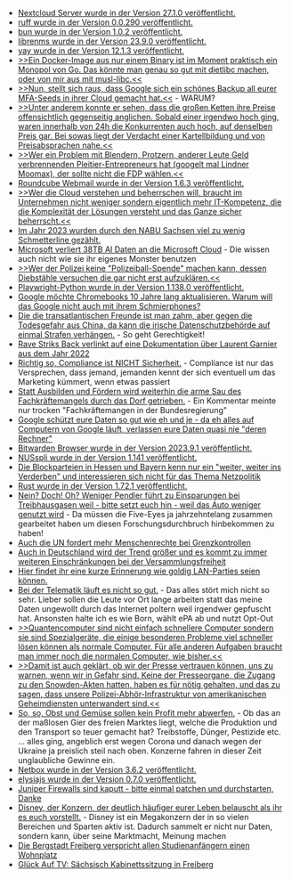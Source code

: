 * [Nextcloud Server wurde in der Version 27.1.0 veröffentlicht.](https://github.com/nextcloud/server/releases/tag/v27.1.0)
* [ruff wurde in der Version 0.0.290 veröffentlicht.](https://github.com/astral-sh/ruff/releases/tag/v0.0.290)
* [bun wurde in der Version 1.0.2 veröffentlicht.](https://github.com/oven-sh/bun/releases/tag/bun-v1.0.2)
* [librenms wurde in der Version 23.9.0 veröffentlicht.](https://github.com/librenms/librenms/releases/tag/23.9.0)
* [yay wurde in der Version 12.1.3 veröffentlicht.](https://github.com/Jguer/yay/releases/tag/v12.1.3)
* [>>Ein Docker-Image aus nur einem Binary ist im Moment praktisch ein Monopol von Go. Das könnte man genau so gut mit dietlibc machen, oder von mir aus mit musl-libc.<<](http://blog.fefe.de/?ts=9bfa689b)
* [>>Nun, stellt sich raus, dass Google sich ein schönes Backup all eurer MFA-Seeds in ihrer Cloud gemacht hat.<<](http://blog.fefe.de/?ts=9bfb3285) - WARUM?
* [>>Unter anderem konnte er sehen, dass die großen Ketten ihre Preise offensichtlich gegenseitig anglichen. Sobald einer irgendwo hoch ging, waren innerhalb von 24h die Konkurrenten auch hoch, auf denselben Preis gar. Bei sowas liegt der Verdacht einer Kartellbildung und von Preisabsprachen nahe.<<](http://blog.fefe.de/?ts=9bf8c5f0)
* [>>Wer ein Problem mit Blendern, Protzern, anderer Leute Geld verbrennenden Pleitier-Entrepreneurs hat (googelt mal Lindner Moomax), der sollte nicht die FDP wählen.<<](http://blog.fefe.de/?ts=9bf80788)
* [Roundcube Webmail wurde in der Version 1.6.3 veröffentlicht.](https://roundcube.net/news/2023/09/15/security-update-1.6.3-released)
* [>>Wer die Cloud verstehen und beherrschen will, braucht im Unternehmen nicht weniger sondern eigentlich mehr IT-Kompetenz, die die Komplexität der Lösungen versteht und das Ganze sicher beherrscht.<<](https://www.borncity.com/blog/2023/09/17/ist-der-cloud-hype-schon-wieder-vorbei/)
* [Im Jahr 2023 wurden durch den NABU Sachsen viel zu wenig Schmetterline gezählt.](https://sachsen.nabu.de/news/2023/33914.html)
* [Microsoft verliert 38TB AI Daten an die Microsoft Cloud](https://blog.fefe.de/?ts=9bf6b87d) - Die wissen auch nicht wie sie ihr eigenes Monster benutzen
* [>>Wer der Polizei keine "Polizeiball-Spende" machen kann, dessen Diebstähle versuchen die gar nicht erst aufzuklären.<<](https://blog.fefe.de/?ts=9bf69c99)
* [Playwright-Python wurde in der Version 1.138.0 veröffentlicht.](https://github.com/microsoft/playwright-python/releases/tag/v1.38.0)
* [Google möchte Chromebooks 10 Jahre lang aktualisieren. Warum will das Google nicht auch mit ihrem Schmierphones?](https://www.borncity.com/blog/2023/09/19/chromebooks-nun-mit-10-jahren-support/)
* [Die die transatlantischen Freunde ist man zahm, aber gegen die Todesgefahr aus China, da kann die irische Datenschutzbehörde auf einmal Strafen verhängen.](https://netzpolitik.org/2023/millionenstrafe-gegen-tiktok-irische-datenschutzbehoerde-kann-auch-anders/) - So geht Gerechtigkeit!
* [Rave Striks Back verlinkt auf eine Dokumentation über Laurent Garnier aus dem Jahr 2022](https://www.rave-strikes-back.de/?p=11948)
* [Richtig so, Compliance ist NICHT Sicherheit.](https://www.opensourcerers.org/2023/09/18/compliance-is-not-security/) - Compliance ist nur das Versprechen, dass jemand, jemanden kennt der sich eventuell um das Marketing kümmert, wenn etwas passiert
* [Statt Ausbilden und Fördern wird weiterhin die arme Sau des Fachkräftemangels durch das Dorf getrieben.](http://blog.fefe.de/?ts=9bf4e7e7) - Ein Kommentar meinte nur trocken "Fachkräftemangen in der Bundesregierung"
* [Google schützt eure Daten so gut wie eh und je - da eh alles auf Computern von Google läuft, verlassen eure Daten quasi nie "deren Rechner"](http://blog.fefe.de/?ts=9bf7b46f)
* [Bitwarden Browser wurde in der Version 2023.9.1 veröffentlicht.](https://github.com/bitwarden/clients/releases/tag/browser-v2023.9.1)
* [NUSspli wurde in der Version 1.141 veröffentlicht.](https://github.com/V10lator/NUSspli/releases/tag/v1.141)
* [Die Blockparteien in Hessen und Bayern kenn nur ein "weiter, weiter ins Verderben" und interessieren sich nicht für das Thema Netzpolitik](https://netzpolitik.org/2023/wahlkampf-in-bayern-und-hessen-spielt-netzpolitik-kaum-eine-rolle/)
* [Rust wurde in der Version 1.72.1 veröffentlicht.](https://blog.rust-lang.org/2023/09/19/Rust-1.72.1.html)
* [Nein? Doch! Oh? Weniger Pendler führt zu Einsparungen bei Treibhausgasen weil - bitte setzt euch hin - weil das Auto weniger genutzt wird](https://www.linux-magazin.de/news/home-office-spart-emmissionen/) - Da müssen die Five-Eyes ja jahrzehntelang zusammen gearbeitet haben um diesen Forschungsdurchbruch hinbekommen zu haben!
* [Auch die UN fordert mehr Menschenrechte bei Grenzkontrollen](https://netzpolitik.org/2023/menschenrechte-un-studie-fordert-drastisches-umdenken-bei-digitalen-grenzkontrollen/)
* [Auch in Deutschland wird der Trend größer und es kommt zu immer weiteren Einschränkungen bei der Versammlungsfreiheit](https://netzpolitik.org/2023/interaktive-karte-amnesty-kritisiert-einschraenkung-der-versammlungsfreiheit-in-deutschland/)
* [Hier findet ihr eine kurze Erinnerung wie goldig LAN-Parties seien können.](https://www.onli-blogging.de/2299/Meine-Erinnerungen-an-spaete-LAN-Parties.html)
* [Bei der Telematik läuft es nicht so gut.](https://www.borncity.com/blog/2023/09/20/desaster-zuverlssigkeit-sicherheit-bei-der-telematik-infrastruktur-im-gesundheitswesen/) - Das alles stört mich nicht so sehr. Lieber sollen die Leute vor Ort lange arbeiten statt das meine Daten ungewollt durch das Internet poltern weil irgendwer gepfuscht hat. Ansonsten halte ich es wie Born, wählt ePA ab und nutzt Opt-Out
* [>>Quantencomputer sind nicht einfach schnellere Computer sondern sie sind Spezialgeräte, die einige besonderen Probleme viel schneller lösen können als normale Computer. Für alle anderen Aufgaben braucht man immer noch die normalen Computer, wie bisher.<<](http://blog.fefe.de/?ts=9bf59149)
* [>>Damit ist auch geklärt, ob wir der Presse vertrauen können, uns zu warnen, wenn wir in Gefahr sind. Keine der Presseorgane, die Zugang zu den Snowden-Akten hatten, haben es für nötig gehalten, und das zu sagen, dass unsere Polizei-Abhör-Infrastruktur von amerikanischen Geheimdiensten unterwandert sind.<<](http://blog.fefe.de/?ts=9bf5d4e0)
* [So, so, Obst und Gemüse sollen kein Profit mehr abwerfen.](http://blog.fefe.de/?ts=9bf5cf9a) - Ob das an der maßlosen Gier des freien Marktes liegt, welche die Produktion und den Transport so teuer gemacht hat? Treibstoffe, Dünger, Pestizide etc. ... alles ging, angeblich erst wegen Corona und danach wegen der Ukraine ja preislich steil nach oben. Konzerne fahren in dieser Zeit unglaubliche Gewinne ein.
* [Netbox wurde in der Version 3.6.2 veröffentlicht.](https://github.com/netbox-community/netbox/releases/tag/v3.6.2)
* [elysiajs wurde in der Version 0.7.0 veröffentlicht.](https://github.com/elysiajs/elysia/releases/tag/0.7)
* [Juniper Firewalls sind kaputt - bitte einmal patchen und durchstarten, Danke](https://www.borncity.com/blog/2023/09/21/risiko-tausende-juniper-firewalls-ohne-sicherheitsupdates-im-fokus-von-angreifern/)
* [Disney, der Konzern, der deutlich häufiger eurer Leben belauscht als ihr es euch vorstellt.](https://www.kuketz-blog.de/disneys-datenmacht-teil-i/) - Disney ist ein Megakonzern der in so vielen Bereichen und Sparten aktiv ist. Dadurch sammelt er nicht nur Daten, sondern kann, über seine Marktmacht, Meinung machen
* [Die Bergstadt Freiberg verspricht allen Studienanfängern einen Wohnplatz](https://www.mdr.de/video/mdr-videos/a/video-756798.html)
* [Glück Auf TV: Sächsisch Kabinettssitzung in Freiberg](https://www.youtube.com/watch?v=aWLruZYFUl4)
